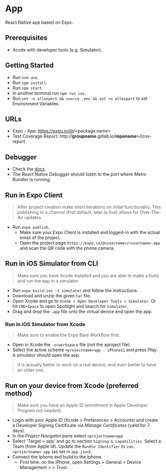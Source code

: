 # App

React Native app based on Expo.

## Prerequisites

- Xcode with developer tools (e.g. Simulator).

## Getting Started

- Run `nvm use`.
- Run `npm install`.
- Run `npm start`.
- In another terminal run `npm run ios`.
- Run `set -o allexport && source .env && set +o allexport` to set Environment Variables.

## URLs

- Expo - App: https://expo.io/@<username>/<package.name>
- Test Coverage Report: http://**groupname**.gitlab.io/**reponame**>/lcov-report

## Debugger

- Check the [docs](https://docs.expo.io/workflow/debugging/).
- The *React Native Debugger* should listen to the port where *Metro Bundler* is running.

## Run in Expo Client

> After project creation make short iterations on initial functionality. This publishing to a channel (first default, later to live) allows for Over-The-Air updates.
- Run `expo publish`.
    - Make sure your Expo Client is installed and logged-in with the actual email of the project.
    - Open the project page `https://expo.io/@<username>/<username>-app` and scan the QR code with the phone camera.

## Run in iOS Simulator from CLI

> Make sure you have Xcode installed and you are able to make a build and run the app in a simulator
- Run `expo build:ios -t simulator` and follow the instructions.
- Download and unzip the given `tar` file.
- Open Xcode and go to `Xcode > Open Developer Tools > Simulator`. Or hit `CMD+Space` to open Spotlight and search for `Simulator`.
- Drag and drop the `.app` file onto the virtual device and open the app.

### Run in iOS Simulator from Xcode

> Make sure to enable the Expo Bare Workflow first.
- Open in Xcode the `.xcworkspace` file (not the xproject file).
- Select the active scheme `<projectname>app - iPhone11` and press *Play*. A simulator should open the app.
> It is actually better to work on a real device, and even better to have an older one.

## Run on your device from Xcode (preferred method)

> Make sure you have an *Apple ID* (enrollment in Apple Developer Program not needed).
- Login with your Apple ID (Xcode > Preferences > Accounts) and create a Developer Signing Certificate via *Manage Certificates* (valid for 7 days).
- In the *Project Navigator* pane select `<projectname>app`.
- Select 'Target > <projectname>app' and go to section `Signing & Capabilities`. Select a Team (from Apple Id). Update the `Bundle Identifier` to `com.<projectname>.app` (as set in `app.json`).
- Connect the Iphone and build to the Iphone.
    - First time: on the iPhone, open Settings > General > Device Management > <appleid> > *Trust*.
